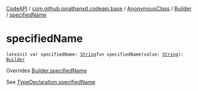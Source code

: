 [CodeAPI](../../../index.md) / [com.github.jonathanxd.codeapi.base](../../index.md) / [AnonymousClass](../index.md) / [Builder](index.md) / [specifiedName](.)

# specifiedName

`lateinit var specifiedName: `[`String`](https://kotlinlang.org/api/latest/jvm/stdlib/kotlin/-string/index.html)`fun specifiedName(value: `[`String`](https://kotlinlang.org/api/latest/jvm/stdlib/kotlin/-string/index.html)`): `[`Builder`](index.md)

Overrides [Builder.specifiedName](../../-type-declaration/-builder/specified-name.md)

See [TypeDeclaration.specifiedName](../../-type-declaration/specified-name.md)

